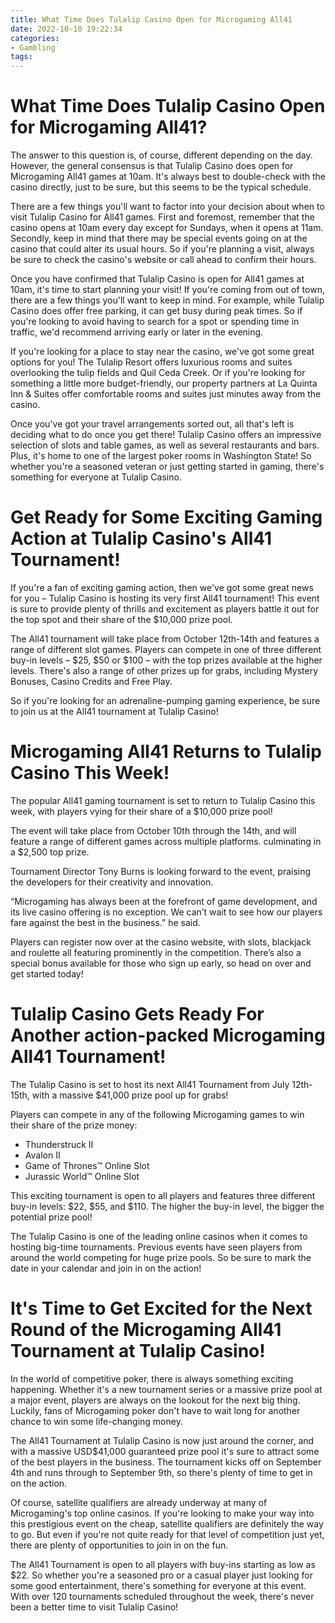 ```yaml
---
title: What Time Does Tulalip Casino Open for Microgaming All41
date: 2022-10-10 19:22:34
categories:
- Gambling
tags:
---
```



#  What Time Does Tulalip Casino Open for Microgaming All41?

The answer to this question is, of course, different depending on the day. However, the general consensus is that Tulalip Casino does open for Microgaming All41 games at 10am. It's always best to double-check with the casino directly, just to be sure, but this seems to be the typical schedule.

There are a few things you'll want to factor into your decision about when to visit Tulalip Casino for All41 games. First and foremost, remember that the casino opens at 10am every day except for Sundays, when it opens at 11am. Secondly, keep in mind that there may be special events going on at the casino that could alter its usual hours. So if you're planning a visit, always be sure to check the casino's website or call ahead to confirm their hours.

Once you have confirmed that Tulalip Casino is open for All41 games at 10am, it's time to start planning your visit! If you're coming from out of town, there are a few things you'll want to keep in mind. For example, while Tulalip Casino does offer free parking, it can get busy during peak times. So if you're looking to avoid having to search for a spot or spending time in traffic, we'd recommend arriving early or later in the evening.

If you're looking for a place to stay near the casino, we've got some great options for you! The Tulalip Resort offers luxurious rooms and suites overlooking the tulip fields and Quil Ceda Creek. Or if you're looking for something a little more budget-friendly, our property partners at La Quinta Inn & Suites offer comfortable rooms and suites just minutes away from the casino.

Once you've got your travel arrangements sorted out, all that's left is deciding what to do once you get there! Tulalip Casino offers an impressive selection of slots and table games, as well as several restaurants and bars. Plus, it's home to one of the largest poker rooms in Washington State! So whether you're a seasoned veteran or just getting started in gaming, there's something for everyone at Tulalip Casino.

#  Get Ready for Some Exciting Gaming Action at Tulalip Casino's All41 Tournament!

If you're a fan of exciting gaming action, then we've got some great news for you – Tulalip Casino is hosting its very first All41 tournament! This event is sure to provide plenty of thrills and excitement as players battle it out for the top spot and their share of the $10,000 prize pool.

The All41 tournament will take place from October 12th-14th and features a range of different slot games. Players can compete in one of three different buy-in levels – $25, $50 or $100 – with the top prizes available at the higher levels. There's also a range of other prizes up for grabs, including Mystery Bonuses, Casino Credits and Free Play.

So if you're looking for an adrenaline-pumping gaming experience, be sure to join us at the All41 tournament at Tulalip Casino!

#  Microgaming All41 Returns to Tulalip Casino This Week!

The popular All41 gaming tournament is set to return to Tulalip Casino this week, with players vying for their share of a $10,000 prize pool!

The event will take place from October 10th through the 14th, and will feature a range of different games across multiple platforms. culminating in a $2,500 top prize.

Tournament Director Tony Burns is looking forward to the event, praising the developers for their creativity and innovation.

“Microgaming has always been at the forefront of game development, and its live casino offering is no exception. We can’t wait to see how our players fare against the best in the business.” he said.

Players can register now over at the casino website, with slots, blackjack and roulette all featuring prominently in the competition. There’s also a special bonus available for those who sign up early, so head on over and get started today!

#  Tulalip Casino Gets Ready For Another action-packed Microgaming All41 Tournament!

The Tulalip Casino is set to host its next All41 Tournament from July 12th-15th, with a massive $41,000 prize pool up for grabs!

Players can compete in any of the following Microgaming games to win their share of the prize money:

* Thunderstruck II
* Avalon II
* Game of Thrones™ Online Slot
* Jurassic World™ Online Slot

This exciting tournament is open to all players and features three different buy-in levels: $22, $55, and $110. The higher the buy-in level, the bigger the potential prize pool!

The Tulalip Casino is one of the leading online casinos when it comes to hosting big-time tournaments. Previous events have seen players from around the world competing for huge prize pools. So be sure to mark the date in your calendar and join in on the action!

#  It's Time to Get Excited for the Next Round of the Microgaming All41 Tournament at Tulalip Casino!

In the world of competitive poker, there is always something exciting happening. Whether it's a new tournament series or a massive prize pool at a major event, players are always on the lookout for the next big thing. Luckily, fans of Microgaming poker don't have to wait long for another chance to win some life-changing money.

The All41 Tournament at Tulalip Casino is now just around the corner, and with a massive USD$41,000 guaranteed prize pool it's sure to attract some of the best players in the business. The tournament kicks off on September 4th and runs through to September 9th, so there's plenty of time to get in on the action.

Of course, satellite qualifiers are already underway at many of Microgaming's top online casinos. If you're looking to make your way into this prestigious event on the cheap, satellite qualifiers are definitely the way to go. But even if you're not quite ready for that level of competition just yet, there are plenty of opportunities to join in on the fun.

The All41 Tournament is open to all players with buy-ins starting as low as $22. So whether you're a seasoned pro or a casual player just looking for some good entertainment, there's something for everyone at this event. With over 120 tournaments scheduled throughout the week, there's never been a better time to visit Tulalip Casino!